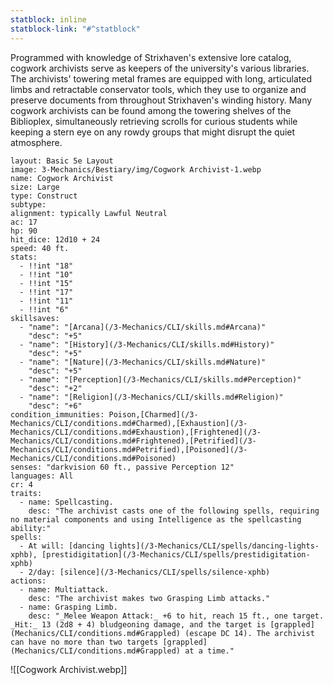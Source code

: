 ```yaml
---
statblock: inline
statblock-link: "#^statblock"
---
```

Programmed with knowledge of Strixhaven's extensive lore catalog, cogwork archivists serve as keepers of the university's various libraries. The archivists' towering metal frames are equipped with long, articulated limbs and retractable conservator tools, which they use to organize and preserve documents from throughout Strixhaven's winding history. Many cogwork archivists can be found among the towering shelves of the Biblioplex, simultaneously retrieving scrolls for curious students while keeping a stern eye on any rowdy groups that might disrupt the quiet atmosphere.

```statblock
layout: Basic 5e Layout
image: 3-Mechanics/Bestiary/img/Cogwork Archivist-1.webp
name: Cogwork Archivist
size: Large
type: Construct
subtype: 
alignment: typically Lawful Neutral
ac: 17
hp: 90
hit_dice: 12d10 + 24
speed: 40 ft.
stats: 
  - !!int "18"
  - !!int "10"
  - !!int "15"
  - !!int "17"
  - !!int "11"
  - !!int "6"
skillsaves: 
  - "name": "[Arcana](/3-Mechanics/CLI/skills.md#Arcana)"
    "desc": "+5"
  - "name": "[History](/3-Mechanics/CLI/skills.md#History)"
    "desc": "+5"
  - "name": "[Nature](/3-Mechanics/CLI/skills.md#Nature)"
    "desc": "+5"
  - "name": "[Perception](/3-Mechanics/CLI/skills.md#Perception)"
    "desc": "+2"
  - "name": "[Religion](/3-Mechanics/CLI/skills.md#Religion)"
    "desc": "+6"
condition_immunities: Poison,[Charmed](/3-Mechanics/CLI/conditions.md#Charmed),[Exhaustion](/3-Mechanics/CLI/conditions.md#Exhaustion),[Frightened](/3-Mechanics/CLI/conditions.md#Frightened),[Petrified](/3-Mechanics/CLI/conditions.md#Petrified),[Poisoned](/3-Mechanics/CLI/conditions.md#Poisoned)
senses: "darkvision 60 ft., passive Perception 12"
languages: All
cr: 4
traits:
  - name: Spellcasting.
    desc: "The archivist casts one of the following spells, requiring no material components and using Intelligence as the spellcasting ability:"
spells:
  - At will: [dancing lights](/3-Mechanics/CLI/spells/dancing-lights-xphb), [prestidigitation](/3-Mechanics/CLI/spells/prestidigitation-xphb)
  - 2/day: [silence](/3-Mechanics/CLI/spells/silence-xphb)
actions:
  - name: Multiattack.
    desc: "The archivist makes two Grasping Limb attacks."
  - name: Grasping Limb. 
    desc: "_Melee Weapon Attack:_ +6 to hit, reach 15 ft., one target. _Hit:_ 13 (2d8 + 4) bludgeoning damage, and the target is [grappled](Mechanics/CLI/conditions.md#Grappled) (escape DC 14). The archivist can have no more than two targets [grappled](Mechanics/CLI/conditions.md#Grappled) at a time."
```


![[Cogwork Archivist.webp]]
